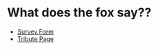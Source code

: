<!DOCTYPE html>
<html lang="en">
<head>
    <meta charset="UTF-8">
    <meta name="viewport" content="width=device-width, initial-scale=1.0">
    <link rel="stylesheet" href="style.css">
    <title>xane</title>
</head>
<body>
    <h1>What does the fox say??</h2>
        <ul>
            <li><a href="/survey-form/index.html">Survey Form</a></li>
            <li><a href="/tribute-page/index.html">Tribute Page</a></li>
        </ul>
</body>
</html>